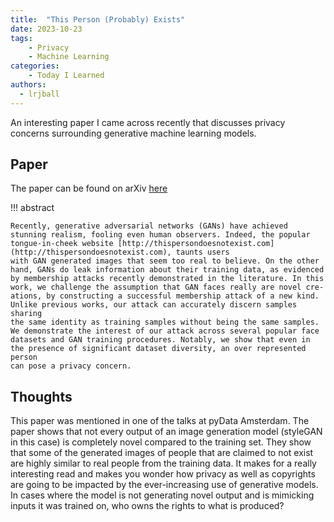 ```yaml
---
title:  "This Person (Probably) Exists"
date: 2023-10-23
tags:
    - Privacy
    - Machine Learning
categories:
    - Today I Learned
authors:
  - lrjball
---
```


An interesting paper I came across recently that discusses privacy concerns surrounding generative machine learning models.

<!-- more -->


## Paper

The paper can be found on arXiv [here](https://arxiv.org/pdf/2107.06018.pdf)

!!! abstract

    Recently, generative adversarial networks (GANs) have achieved
    stunning realism, fooling even human observers. Indeed, the popular
    tongue-in-cheek website [http://thispersondoesnotexist.com](http://thispersondoesnotexist.com), taunts users
    with GAN generated images that seem too real to believe. On the other
    hand, GANs do leak information about their training data, as evidenced
    by membership attacks recently demonstrated in the literature. In this
    work, we challenge the assumption that GAN faces really are novel cre-
    ations, by constructing a successful membership attack of a new kind.
    Unlike previous works, our attack can accurately discern samples sharing
    the same identity as training samples without being the same samples.
    We demonstrate the interest of our attack across several popular face
    datasets and GAN training procedures. Notably, we show that even in
    the presence of significant dataset diversity, an over represented person
    can pose a privacy concern.

## Thoughts

This paper was mentioned in one of the talks at pyData Amsterdam. The paper shows that not every output of an image generation model (styleGAN in this case) is completely novel compared to the training set. They show that some of the generated images of people that are claimed to not exist are highly similar to real people from the training data. It makes for a really interesting read and makes you wonder how privacy as well as copyrights are going to be impacted by the ever-increasing use of generative models. In cases where the model is not generating novel output and is mimicking inputs it was trained on, who owns the rights to what is produced?